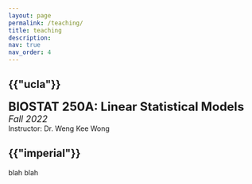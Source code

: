 ```yaml
---
layout: page
permalink: /teaching/
title: teaching
description:
nav: true
nav_order: 4
---
```

<div class="teaching">
<h2 class="category">{{"ucla"}}</h2>
<font size="+2"><strong>BIOSTAT 250A: Linear Statistical Models</strong></font> <br />
<font size="+1"><em>Fall 2022</em></font> <br />
Instructor: Dr. Weng Kee Wong

<h2 class="category">{{"imperial"}}</h2>

blah blah

</div>
